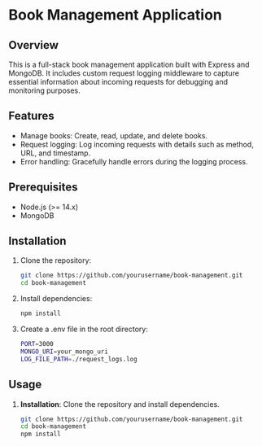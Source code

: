 # Book Management Application

## Overview

This is a full-stack book management application built with Express and MongoDB. It includes custom request logging middleware to capture essential information about incoming requests for debugging and monitoring purposes.

## Features

- Manage books: Create, read, update, and delete books.
- Request logging: Log incoming requests with details such as method, URL, and timestamp.
- Error handling: Gracefully handle errors during the logging process.

## Prerequisites

- Node.js (>= 14.x)
- MongoDB

## Installation

1. Clone the repository:
   ```sh
   git clone https://github.com/yourusername/book-management.git
   cd book-management

2. Install dependencies:
   ```sh
   npm install


3. Create a .env file in the root directory:
   ```sh
   PORT=3000
   MONGO_URI=your_mongo_uri
   LOG_FILE_PATH=./request_logs.log

## Usage

1. **Installation**: Clone the repository and install dependencies.
   ```sh
   git clone https://github.com/yourusername/book-management.git
   cd book-management
   npm install